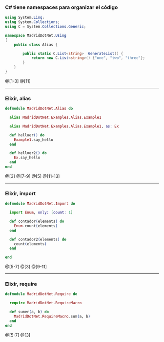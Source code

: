 ### C# tiene namespaces para organizar el código #

```csharp
using System.Linq;
using System.Collections;
using C = System.Collections.Generic;

namespace MadridDotNet.Using
{
    public class Alias {

        public static C.List<string>  GenerateList() {
            return new C.List<string>() {"one", "two", "three"};
        }
    }
}

```
@[1-3]
@[11]

---

### Elixir, alias

```elixir
defmodule MadridDotNet.Alias do

  alias MadridDotNet.Examples.Alias.Example1

  alias MadridDotNet.Examples.Alias.Example1, as: Ex

  def helloer() do
    Example1.say_hello
  end

  def helloer2() do
    Ex.say_hello
  end
end

```

@[3]
@[7-9]
@[5]
@[11-13]

---

### Elixir, import

```elixir
defmodule MadridDotNet.Import do

  import Enum, only: [count: 1]

  def contador(elements) do
    Enum.count(elements)
  end

  def contador2(elements) do
    count(elements)
  end

end
```
@[5-7]
@[3]
@[9-11]

---

### Elixir, require

```elixir
defmodule MadridDotNet.Require do

  require MadridDotNet.RequireMacro

  def sumer(a, b) do
    MadridDotNet.RequireMacro.sum(a, b)
  end
end

```

@[5-7]
@[3]
